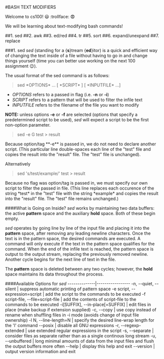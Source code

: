 #BASH TEXT MODIFIERS

Welcome to cs100! :smiley: :trollface: :fearful:

We will be learning about text-modifying bash commands!

##1. sed
##2. awk
##3. ed/red
##4. tr
##5. sort
##6. expand/unexpand
##7. replace

###1. sed
*sed* (standing for a {**s**}tream {**ed**}itor) is a quick and efficient way of changing the text inside of a file without having to go in and change things yourself (time you can better use working on the next 100  assignment :wink:).

The usual format of the sed command is as follows:

<blockquote>
sed *OPTIONS* ... [ *SCRIPT* ] [ *INPUTFILE* ...]
</blockquote>

* *OPTIONS* refers to a passed in flag (i.e. **-n** or **-i**)
* *SCRIPT* refers to a pattern that will be used to filter the infile text
* *INPUTFILE* refers to the filename of the file you want to modify

**NOTE:** unless options **-e** or **-f** are selected (options that
specify a predetermined script to be used), *sed* will expect a 
script to be the first non-option parameter. 


<blockquote>
sed -e G test > result 
</blockquote> 
Because option/tag **-e** is passed in, we do not need to declare 
another script. (This particular line double-spaces each line of the 
"test" file and copies the result into the "result" file. The "test" file
is unchanged).


Alternatively
<blockquote>
sed 's/test/example/' test > result
</blockquote>
Because no flag was option/tag is passed in, we must specify our own
script to filter the passed in file. (This line replaces each occurence of 
the string *test* in the "test" file with the string *example* and copies
the result into the "result" file. The "test" file remains unchanged.)

####What is Going on Inside?
*sed* works by maintaining two data buffers: the active **pattern**
space and the auxiliary **hold** space. Both of these begin empty.

*sed* operates by going line by line of the input file and placing it into 
the **pattern** space, after removing any leading newline characters. 
Once the text is in the pattern space, the desired commands are executed.
A command will only execute if the text in the pattern space qualifies for
the command. When the end of the infile text is reached, the pattern space
is output to the output stream, replacing the previously removed newline.
Another cycle begins for the next line of text in the file.

The **pattern** space is deleted between any two cycles; however, the 
**hold** space maintains its data throughout the process.

####Available Options for *sed*
--------------|-----------------
-n, --quiet, --silent | suppress automatic printing of pattern space
-e script, --expression=script | add the script to the commands to be executed
-f script-file, --file=script-file | add the contents of script-file to the commands to be executed
-i[SUFFIX], --in-place[=SUFFIX] | edit files in place (make backup if extension supplied)
-c, --copy | use copy instead of rename when shuffling files in -i mode (avoids change of input file ownership)
-l N, --line-length=N | specify the desired line-wrap length for the 'l' command
--posix | disable all GNU expressions
-r, --regexp-extended | use extended regular expressions in the script
-s, --separate | consider files as separate rather than as a single continous long stream
-u, --unbuffered | long minimal amounts of data from the input files and flush the output buffers more often
--help | display this help and exit
--version | output version information and exit

